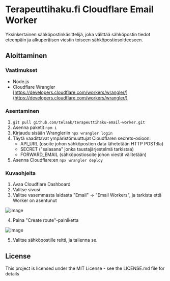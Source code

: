 # Terapeuttihaku.fi Cloudflare Email Worker

Yksinkertainen sähköpostinkäsittelijä, joka välittää sähköpostin tiedot eteenpäin ja alkuperäisen viestin toiseen sähköpostiosoitteeseen.

## Aloittaminen

### Vaatimukset

* Node.js
* Cloudflare Wrangler [https://developers.cloudflare.com/workers/wrangler/](https://developers.cloudflare.com/workers/wrangler/)

### Asentaminen

1. `git pull github.com/telaak/terapeuttihaku-email-worker.git`
2. Asenna paketit `npm i`
3. Kirjaudu sisään Wrangleriin `npx wrangler login`
4. Täytä vaadittavat ympäristömuuttujat Cloudflaren secrets-osioon:
      * API_URL (osoite johon sähköpostien data lähetetään HTTP POST:lla)
      * SECRET ("salasana" jonka taustajärjestelmä tarkistaa)
      * FORWARD_EMAIL (sähköpostiosoite johon viestit välitetään)
5. Asenna Cloudflare:en `npx wrangler deploy`

### Kuvaohjeita

1. Avaa Cloudflare Dashboard
2. Valitse sivusi
3. Valitse vasemmasta laidasta "Email" -> "Email Workers", ja tarkista että Worker on asentunut

![image](https://github.com/telaak/terapeuttihaku-email-worker/assets/35933416/9a13f27d-f1fd-4e7a-8444-5ef83625515d)

4. Paina "Create route"-painiketta

![image](https://github.com/telaak/terapeuttihaku-email-worker/assets/35933416/3383e91c-e83c-481a-9f6e-41c3272738da)

5. Valitse sähköpostille reitti, ja tallenna se.


## License

This project is licensed under the MIT License - see the LICENSE.md file for details
